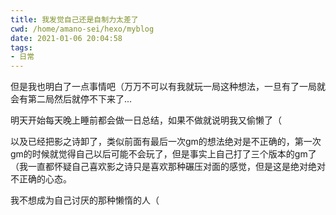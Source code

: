 ```yaml
---
title: 我发觉自己还是自制力太差了
cwd: /home/amano-sei/hexo/myblog
date: 2021-01-06 20:04:58
tags:
- 日常
---
```


但是我也明白了一点事情吧（万万不可以有我就玩一局这种想法，一旦有了一局就会有第二局然后就停不下来了...

明天开始每天晚上睡前都会做一日总结，如果不做就说明我又偷懒了（

以及已经把影之诗卸了，类似前面有最后一次gm的想法绝对是不正确的，第一次gm的时候就觉得自己以后可能不会玩了，但是事实上自己打了三个版本的gm了（我一直都怀疑自己喜欢影之诗只是喜欢那种碾压对面的感觉，但是这是绝对绝对不正确的心态。

我不想成为自己讨厌的那种懒惰的人（


